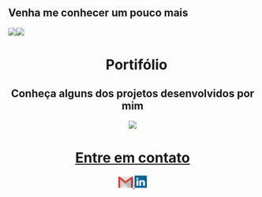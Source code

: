 ## Venha me conhecer um pouco mais
<div>
  
  <img align="left" height="120em" src="https://github-readme-stats.vercel.app/api/top-langs/?username=MayraTonoli&layout=compact&langs_count=16&theme=buefy"/>
  <img  height="120em" src="https://github-readme-stats.vercel.app/api?username=MayraTonoli&show_icons=true&theme=buefy&include_all_commits=true&count_private=true"/>
  
</div>

<div>
       <div align="center">
        <h1 align="center">Portifólio</h1>
          <h2>Conheça alguns dos projetos desenvolvidos por mim</h2>
            <a href = "https://mayratonoli.github.io/Projeto-de-site-proprio/">
             <img width="25" src=".png">
        
      

<!--<div align="center">
    <div style="display: inline_block"><br>
      	<img align="left" height="250" alt="logo" src="M.png">
      <h1 align="center"> Meus conhecimentos <3</h1>
         <img align="center" height="30" width="40" alt="html-icon" src="html-5.png">
      	<img align="center" height="30" width="40" alt="css-icon" src="css-3.png">
     </div>-->
     
        
   <div>
    <h1 align="center">Entre em contato</h1>
    <a href = "mailto: work.mayratonolijobs@gmail.com">
      <img width="30" src="gmail.svg">
    </a>
    <a href = "https://www.linkedin.com/in/mayra-tonoli/">
      <img width="25" src="linkedin.svg">
    </a>
   <!-- <a href = "https://www.youtube.com/channel/UCd5Ivcm28R1C3fCQKbOx2cg">
      <img width="35" src="youtube.svg">
    </a>
    <a href = "https://www.instagram.com/devparadev/">
      <img width="25" src="instagram.png"> 
    </a> -->
  </div>
